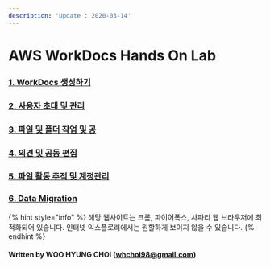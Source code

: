 ```yaml
---
description: 'Update : 2020-03-14'
---
```


# AWS WorkDocs Hands On Lab

### [1. WorkDocs 생성하기](1.workdocs_start/)

### [2. 사용자 초대 및 관리 ](2.invite_mgmt.md)

### [3. 파일 및 폴더 작업 및 공](3.file_folder.md) 

### [4. 의견 및 공동 편집](4.file_folder_share.md)

### [5. 파일 활동 추적 및 계정관리](5.collobo.md)

### [6. Data Migration]()

{% hint style="info" %}
해당 웹사이트는 크롬, 파이어폭스, 사파리 웹 브라우저에 최적화되어 있습니다.  인터넷 익스플로러에서는 원할하게 보이지 않을 수 있습니다.
{% endhint %}

#### Written by WOO HYUNG CHOI \([whchoi98@gmail.com](mailto:whchoi98@gmail.com)\)



